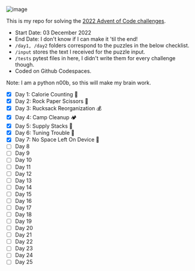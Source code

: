 ![image](https://user-images.githubusercontent.com/4522927/205472301-8934640a-2807-4af2-b3a7-9f442969d427.png)

This is my repo for solving the [2022 Advent of Code challenges](https://adventofcode.com/2022/).

- Start Date: 03 December 2022
- End Date: I don't know if I can make it 'til the end!
- `/day1, /day2` folders correspond to the puzzles in the below checklist.
- `/input` stores the text I received for the puzzle input.
- `/tests` pytest files in here, I didn't write them for every challenge though.
- Coded on Github Codespaces.

Note: I am a python n00b, so this will make my brain work.

- [x] Day 1: Calorie Counting 🍔
- [x] Day 2: Rock Paper Scissors 👊
- [x] Day 3: Rucksack Reorganization 💰
- [x] Day 4: Camp Cleanup 🏕️
- [x] Day 5: Supply Stacks 🍫
- [x] Day 6: Tuning Trouble 🤖
- [x] Day 7: No Space Left On Device 💾
- [ ] Day 8
- [ ] Day 9
- [ ] Day 10
- [ ] Day 11
- [ ] Day 12
- [ ] Day 13
- [ ] Day 14
- [ ] Day 15
- [ ] Day 16
- [ ] Day 17
- [ ] Day 18
- [ ] Day 19
- [ ] Day 20
- [ ] Day 21
- [ ] Day 22
- [ ] Day 23
- [ ] Day 24
- [ ] Day 25
